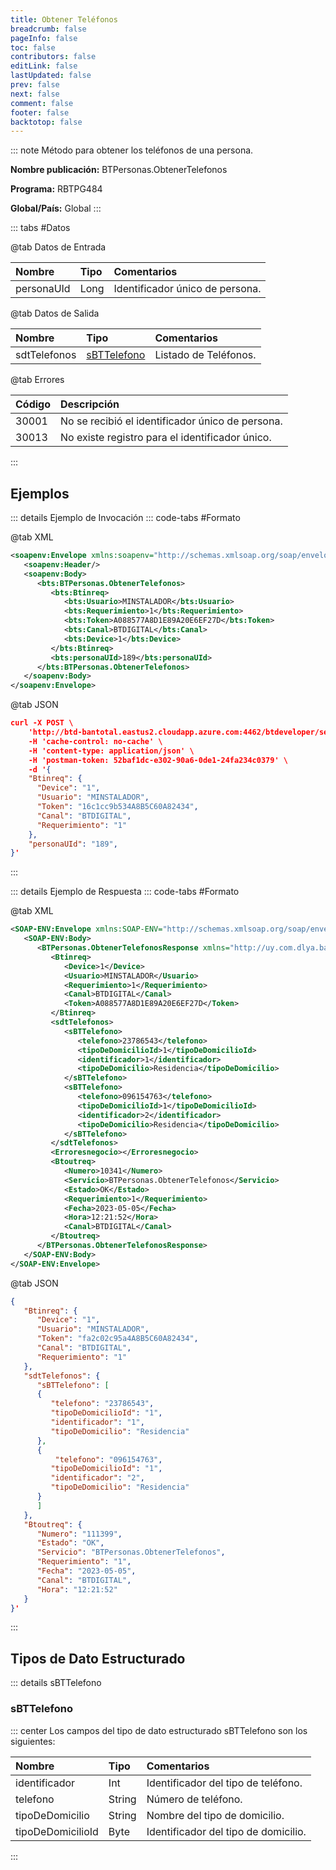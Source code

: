 ```yaml
---
title: Obtener Teléfonos
breadcrumb: false
pageInfo: false
toc: false
contributors: false
editLink: false
lastUpdated: false
prev: false
next: false
comment: false
footer: false
backtotop: false
---
```


<!-- ABRE DATOS DEL MÉTODO -->
::: note Método para obtener los teléfonos de una persona.

**Nombre publicación:** BTPersonas.ObtenerTelefonos

**Programa:** RBTPG484

**Global/País:** Global
:::
<!-- CIERRA DATOS DEL MÉTODO -->

<!-- ABRE TABLA DE DATOS -->
::: tabs #Datos 

@tab Datos de Entrada

Nombre | Tipo | Comentarios
:--------- | :--------- | :---------
personaUId | Long | Identificador único de persona.

@tab Datos de Salida

Nombre | Tipo | Comentarios
:--------- | :----------- | :-----------
sdtTelefonos | [sBTTelefono](#sbttelefono) | Listado de Teléfonos.

@tab Errores

Código | Descripción
:--------- | :-----------
30001 | No se recibió el identificador único de persona.
30013 | No existe registro para el identificador único.
::: 
<!-- CIERRA TABLA DE DATOS -->

## **Ejemplos**

<!-- ABRE EJEMPLO DE INVOCACIÓN -->
::: details Ejemplo de Invocación 
::: code-tabs #Formato

@tab XML
```xml
<soapenv:Envelope xmlns:soapenv="http://schemas.xmlsoap.org/soap/envelope/" xmlns:bts="http://uy.com.dlya.bantotal/BTSOA/">
   <soapenv:Header/>
   <soapenv:Body>
      <bts:BTPersonas.ObtenerTelefonos>
         <bts:Btinreq>
            <bts:Usuario>MINSTALADOR</bts:Usuario>
            <bts:Requerimiento>1</bts:Requerimiento>
            <bts:Token>A088577A8D1E89A20E6EF27D</bts:Token>
            <bts:Canal>BTDIGITAL</bts:Canal>
            <bts:Device>1</bts:Device>
         </bts:Btinreq>
         <bts:personaUId>189</bts:personaUId>
      </bts:BTPersonas.ObtenerTelefonos>
   </soapenv:Body>
</soapenv:Envelope>
```

@tab JSON
```json
curl -X POST \
	'http://btd-bantotal.eastus2.cloudapp.azure.com:4462/btdeveloper/servlet/com.dlya.bantotal.odwsbt_BTPersonas?ObtenerTelefonos' \
	-H 'cache-control: no-cache' \
	-H 'content-type: application/json' \
	-H 'postman-token: 52baf1dc-e302-90a6-0de1-24fa234c0379' \
	-d '{
	"Btinreq": {
	  "Device": "1",
	  "Usuario": "MINSTALADOR",
	  "Token": "16c1cc9b534A8B5C60A82434",
	  "Canal": "BTDIGITAL",
	  "Requerimiento": "1"
	},
	"personaUId": "189",
}'
```
:::
<!-- CIERRA EJEMPLO DE INVOCACIÓN -->

<!-- ABRE EJEMPLO DE RESPUESTA -->
::: details Ejemplo de Respuesta 
::: code-tabs #Formato

@tab XML
```xml
<SOAP-ENV:Envelope xmlns:SOAP-ENV="http://schemas.xmlsoap.org/soap/envelope/" xmlns:xsd="http://www.w3.org/2001/XMLSchema" xmlns:SOAP-ENC="http://schemas.xmlsoap.org/soap/encoding/" xmlns:xsi="http://www.w3.org/2001/XMLSchema-instance">
   <SOAP-ENV:Body>
      <BTPersonas.ObtenerTelefonosResponse xmlns="http://uy.com.dlya.bantotal/BTSOA/">
         <Btinreq>
            <Device>1</Device>
            <Usuario>MINSTALADOR</Usuario>
            <Requerimiento>1</Requerimiento>
            <Canal>BTDIGITAL</Canal>
            <Token>A088577A8D1E89A20E6EF27D</Token>
         </Btinreq>
         <sdtTelefonos>
            <sBTTelefono>
               <telefono>23786543</telefono>
               <tipoDeDomicilioId>1</tipoDeDomicilioId>
               <identificador>1</identificador>
               <tipoDeDomicilio>Residencia</tipoDeDomicilio>
            </sBTTelefono>
            <sBTTelefono>
               <telefono>096154763</telefono>
               <tipoDeDomicilioId>1</tipoDeDomicilioId>
               <identificador>2</identificador>
               <tipoDeDomicilio>Residencia</tipoDeDomicilio>
            </sBTTelefono>
         </sdtTelefonos>
         <Erroresnegocio></Erroresnegocio>
         <Btoutreq>
            <Numero>10341</Numero>
            <Servicio>BTPersonas.ObtenerTelefonos</Servicio>
            <Estado>OK</Estado>
            <Requerimiento>1</Requerimiento>
            <Fecha>2023-05-05</Fecha>
            <Hora>12:21:52</Hora>
            <Canal>BTDIGITAL</Canal>
         </Btoutreq>
      </BTPersonas.ObtenerTelefonosResponse>
   </SOAP-ENV:Body>
</SOAP-ENV:Envelope>
```

@tab JSON
```json
{
   "Btinreq": {
      "Device": "1",
      "Usuario": "MINSTALADOR",
      "Token": "fa2c02c95a4A8B5C60A82434",
      "Canal": "BTDIGITAL",
      "Requerimiento": "1"
   },
   "sdtTelefonos": {
      "sBTTelefono": [
      {
         "telefono": "23786543",
         "tipoDeDomicilioId": "1",
         "identificador": "1",
         "tipoDeDomicilio": "Residencia"
      },
      {
          "telefono": "096154763",
         "tipoDeDomicilioId": "1",
         "identificador": "2",
         "tipoDeDomicilio": "Residencia"
      }
      ]
   },
   "Btoutreq": {
      "Numero": "111399",
      "Estado": "OK",
      "Servicio": "BTPersonas.ObtenerTelefonos",
      "Requerimiento": "1",
      "Fecha": "2023-05-05",
      "Canal": "BTDIGITAL",
      "Hora": "12:21:52"
   }
}'
```
::: 
<!-- CIERRA EJEMPLO DE RESPUESTA -->

## **Tipos de Dato Estructurado**

<!-- ABRE SDT -->
::: details sBTTelefono  

### sBTTelefono

::: center 
Los campos del tipo de dato estructurado sBTTelefono son los siguientes: 

Nombre | Tipo | Comentarios 
:--------- | :----------- | :----------- 
identificador | Int | Identificador del tipo de teléfono. 
telefono | String | Número de teléfono. 
tipoDeDomicilio | String | Nombre del tipo de domicilio. 
tipoDeDomicilioId | Byte | Identificador del tipo de domicilio. 
:::
<!-- CIERRA SDT -->